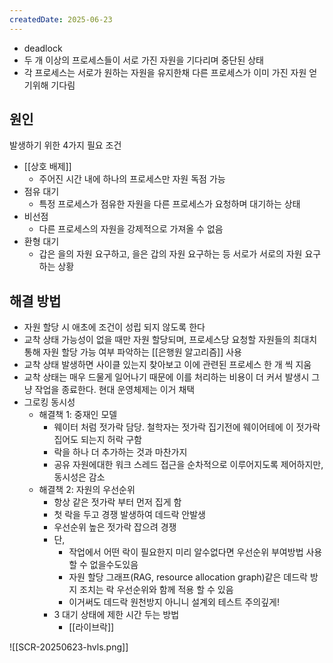 ```yaml
---
createdDate: 2025-06-23
---
```

- deadlock
- 두 개 이상의 프로세스들이 서로 가진 자원을 기다리며 중단된 상태
- 각 프로세스는 서로가 원하는 자원을 유지한채 다른 프로세스가 이미 가진 자원 얻기위해 기다림

## 원인
발생하기 위한 4가지 필요 조건
- [[상호 배제]]
	- 주어진 시간 내에 하나의 프로세스만 자원 독점 가능
- 점유 대기
	- 특정 프로세스가 점유한 자원을 다른 프로세스가 요청하며 대기하는 상태
- 비선점
	- 다른 프로세스의 자원을 강제적으로 가져올 수 없음
- 환형 대기
	- 갑은 을의 자원 요구하고, 을은 갑의 자원 요구하는 등 서로가 서로의 자원 요구하는 상황

## 해결 방법
- 자원 할당 시 애초에 조건이 성립 되지 않도록 한다
- 교착 상태 가능성이 없을 때만 자원 할당되며, 프로세스당 요청할 자원들의 최대치 통해 자원 할당 가능 여부 파악하는 [[은행원 알고리즘]] 사용
- 교착 상태 발생하면 사이클 있는지 찾아보고 이에 관련된 프로세스 한 개 씩 지움
- 교착 상태는 매우 드물게 일어나기 때문에 이를 처리하는 비용이 더 커서 발생시 그냥 작업을 종료한다. 현대 운영체제는 이거 채택
- 그로킹 동시성
	- 해결책 1: 중재인 모델
		- 웨이터 처럼 젓가락 담당. 철학자는 젓가락 집기전에 웨이어테에 이 젓가락 집어도 되는지 허락 구함
		- 락을 하나 더 추가하는 것과 마찬가지
		- 공유 자원에대한 워크 스레드 접근을 순차적으로 이루어지도록 제어하지만, 동시성은 감소
	- 해결책 2: 자원의 우선순위
		- 항상 같은 젓가락 부터 먼저 집게 함
		- 첫 락을 두고 경쟁 발생하여 데드락 안발생
		- 우선순위 높은 젓가락 잡으려 경쟁
		- 단,
			- 작업에서 어떤 락이 필요한지 미리 알수없다면 우선순위 부여방법 사용할 수 없을수도있음
			- 자원 할당 그래프(RAG, resource allocation graph)같은 데드락 방지 조치는 락 우선순위와 함께 적용 할 수 있음
			- 이거써도 데드락 원천방지 아니니 설계외 테스트 주의깊게!
		- 3 대기 상태에 제한 시간 두는 방법
			- [[라이브락]]


![[SCR-20250623-hvls.png]]

